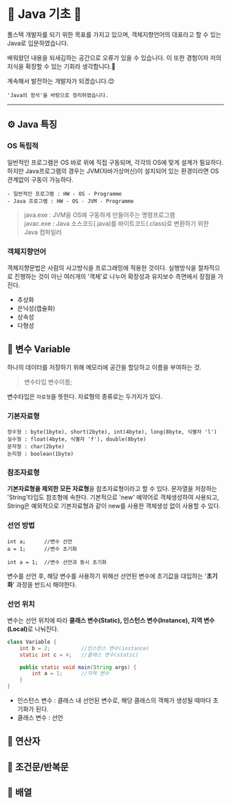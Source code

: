 # 📖 Java 기초 📖

풀스택 개발자를 되기 위한 목표를 가지고 있으며, 객체지향언어의 대표라고 할 수 있는 Java로 입문하였습니다.

배워왔던 내용을 되새김하는 공간으로 오류가 있을 수 있습니다. 이 또한 경험이자 저의 지식을 확장할 수 있는 기회라 생각합니다.🤔

계속해서 발전하는 개발자가 되겠습니다.😊

```'Java의 정석'을 바탕으로 정리하였습니다.```

---

## ⚙️ Java 특징

### OS 독립적
일반적인 프로그램은 OS 바로 위에 직접 구동되며, 각각의 OS에 맞게 설계가 필요하다. 하지만 Java프로그램의 경우는 JVM(자바가상머신)이 설치되어 있는 환경이라면 OS 관계없이 구동이 가능하다.

    - 일반적인 프로그램 : HW - OS - Programme
    - Java 프로그램 : HW - OS - JVM - Programme

> java.exe : JVM을 OS에 구동하게 만들어주는 명령프로그램<br>
> javac.exe : Java 소스코드(.java)를 바이트코드(.class)로 변환하기 위한 Java 컴파일러


### 객체지향언어
객체지향문법은 사람의 사고방식을 프로그래밍에 적용한 것이다. 실행방식을 절차적으로 진행하는 것이 아닌 여러개의 '객체'로 나누어 확장성과 유지보수 측면에서 장점을 가진다.

- 추상화
- 은닉성(캡슐화)
- 상속성
- 다형성

## 💾 변수 Variable

하나의 데이터를 저장하기 위해 메모리에 공간을 할당하고 이름을 부여하는 것.
> 변수타입 변수이름;

변수타입은 ```자료형```을 뜻한다. 자료형의 종류로는 두가지가 있다.

### 기본자료형

    정수형 : byte(1byte), short(2byte), int(4byte), long(8byte, 식별자 'l')
    실수형 : float(4byte, 식별자 'f'), double(8byte)
    문자형 : char(2byte)
    논리형 : boolean(1byte)
    
### 참조자료형
<b>기본자료형을 제외한 모든 자료형</b>을 참조자료형이라고 할 수 있다. 문자열을 저장하는 'String'타입도 참조형에 속한다. 기본적으로 'new' 예약어로 객체생성하여 사용되고, String은 예외적으로 기본자료형과 같이 new를 사용한 객체생성 없이 사용할 수 있다.

### 선언 방법
```
int a;      //변수 선언
a = 1;      //변수 초기화

int a = 1;  //변수 선언과 동시 초기화
```
변수를 선언 후, 해당 변수를 사용하기 위해선 선언된 변수에 초기값을 대입하는 '<b>초기화</b>' 과정을 반드시 해야한다.

### 선언 위치
변수는 선언 위치에 따라 <b>클래스 변수(Static), 인스턴스 변수(Instance), 지역 변수(Local)</b>로 나눠진다.
```java
class Variable {
    int b = 2;          //인스턴스 변수(instance)
    static int c = 4;   //클래스 변수(static)

    public static void main(String args) {
        int a = 1;      //지역 변수
    }
}
```
- 인스턴스 변수 : 클래스 내 선언된 변수로, 해당 클래스의 객체가 생성될 때마다 초기화가 된다.
- 클래스 변수 : 선언 

## 🧮 연산자

## 🟰 조건문/반복문

## 🚃 배열
